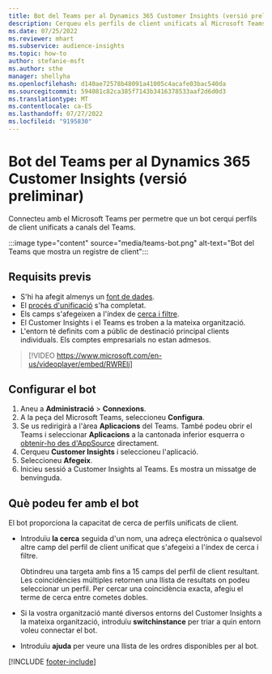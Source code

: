 ```yaml
---
title: Bot del Teams per al Dynamics 365 Customer Insights (versió preliminar)
description: Cerqueu els perfils de client unificats al Microsoft Teams amb l'ajuda d'un bot.
ms.date: 07/25/2022
ms.reviewer: mhart
ms.subservice: audience-insights
ms.topic: how-to
author: stefanie-msft
ms.author: sthe
manager: shellyha
ms.openlocfilehash: d140ae72578b48091a41005c4acafe03bac540da
ms.sourcegitcommit: 594081c82ca385f7143b3416378533aaf2d6d0d3
ms.translationtype: MT
ms.contentlocale: ca-ES
ms.lasthandoff: 07/27/2022
ms.locfileid: "9195830"
---
```

# <a name="teams-bot-for-dynamics-365-customer-insights-preview"></a>Bot del Teams per al Dynamics 365 Customer Insights (versió preliminar)

Connecteu amb el Microsoft Teams per permetre que un bot cerqui perfils de client unificats a canals del Teams.

:::image type="content" source="media/teams-bot.png" alt-text="Bot del Teams que mostra un registre de client":::

## <a name="prerequisites"></a>Requisits previs

- S'hi ha afegit almenys un [font de dades](data-sources.md).
- El [procés d'unificació](data-unification.md) s'ha completat.
- Els camps s'afegeixen a l'índex de [cerca i filtre](search-filter-index.md).
- El Customer Insights i el Teams es troben a la mateixa organització.
- L'entorn té definits com a públic de destinació principal clients individuals. Els comptes empresarials no estan admesos.


> [!VIDEO https://www.microsoft.com/en-us/videoplayer/embed/RWRElj]

## <a name="configure-the-bot"></a>Configurar el bot

1. Aneu a **Administració** > **Connexions**.
1. A la peça del Microsoft Teams, seleccioneu **Configura**.
1. Se us redirigirà a l'àrea **Aplicacions** del Teams. També podeu obrir el Teams i seleccionar **Aplicacions** a la cantonada inferior esquerra o [obtenir-ho des d'AppSource](https://go.microsoft.com/fwlink/?linkid=2124104) directament.
1. Cerqueu **Customer Insights** i seleccioneu l'aplicació.
1. Seleccioneu **Afegeix**.
1. Inicieu sessió a Customer Insights al Teams. Es mostra un missatge de benvinguda.

## <a name="things-you-can-do-with-the-bot"></a>Què podeu fer amb el bot

El bot proporciona la capacitat de cerca de perfils unificats de client.

- Introduïu **la cerca** seguida d'un nom, una adreça electrònica o qualsevol altre camp del perfil de client unificat que s'afegeixi a l'índex de cerca i filtre.

  Obtindreu una targeta amb fins a 15 camps del perfil de client resultant. Les coincidències múltiples retornen una llista de resultats on podeu seleccionar un perfil. Per cercar una coincidència exacta, afegiu el terme de cerca entre cometes dobles.

- Si la vostra organització manté diversos entorns del Customer Insights a la mateixa organització, introduïu **switchinstance** per triar a quin entorn voleu connectar el bot.

- Introduïu **ajuda** per veure una llista de les ordres disponibles per al bot.  

[!INCLUDE [footer-include](includes/footer-banner.md)]